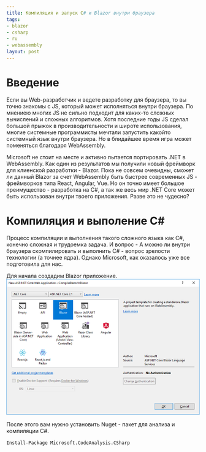 ```yaml
---
title: Компиляция и запуск C# и Blazor внутри браузера
tags:
- blazor
- csharp
- ru
- webassembly
layout: post
---
```


# Введение

Если вы Web-разработчик и ведете разработку для браузера, то вы точно знакомы с JS, который может исполняться внутри браузера. По мнениею многих JS не сильно подходит для каких-то сложных вычислений и сложных алгоритмов. Хотя последние годы JS cделал большой прыжок в производительности и широте использования, многие системные программисты мечтали запустить какойто системный язык внутри браузера. Но в блидайшее время игра может поменяться благодаря WebAssembly.

Microsoft не стоит на месте и активно пытается портировать .NET в WebAssembly. Как один из результатов мы получили новый фреймворк для клиенской разработки - Blazor. Пока не совсем очевидны, сможет ли данный Blazor за счет WebAssembly быть быстрее современных JS - фреймворков типа React, Angular, Vue. Но он точно имеет большое преимущество - разработка на C#, а так же весь мир .NET Core может быть использован внутри твоего приложения. Разве это не чудесно?

# Компиляция и выполение C#
Процесс компиляции и выполнения такого сложного языка как C#, конечно сложная и трудоемка задача. И вопрос - А можно ли внутри браузера скомпилировать и выполнить С# - вопрос зрелости технологии (а точнее ядра). Однако Microsoft, как оказалось уже все подготовила для нас.

Для начала создадим Blazor приложение.
![Create Blazor Application](/images/2018-12-14.png)

После этого вам нужно установить Nuget - пакет для анализа и компиляции C#.
```
Install-Package Microsoft.CodeAnalysis.CSharp
```
